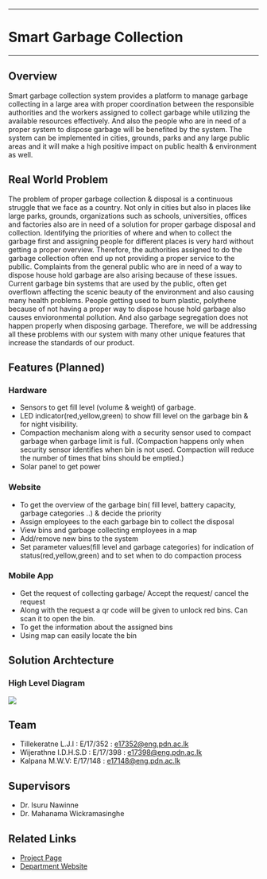 ___
# Smart Garbage Collection
___

## Overview

Smart garbage collection system provides a platform to manage garbage collecting in a large area with proper coordination between the responsible authorities and the workers assigned to collect garbage while utilizing the available resources effectively. And also the people who are in need of a proper system to dispose garbage will be benefited by the system. The system can be implemented in cities, grounds, parks and any large public areas and it will make a high positive impact on public health & environment as well. 

## Real World Problem

The problem of proper garbage collection & disposal is a continuous struggle that we face as a country. Not only in cities but also in places like large parks, grounds, organizations such as schools, universities, offices and factories also are in need of a solution for proper garbage disposal and collection. Identifying the priorities of where and when to collect the garbage first and assigning people for different places is very hard without getting a proper overview. Therefore, the authorities assigned to do the garbage collection often end up not providing a proper service to the publlic. Complaints from the general public who are in need of a way to dispose house hold garbage are also arising because of these issues. Current garbage bin systems that are used by the public, often get overflown affecting the scenic beauty of the environment and also causing many health problems. People getting used to burn plastic, polythene because of not having a proper way to dispose house hold garbage also causes envioronmental pollution. And also garbage segregation does not happen properly when disposing garbage. Therefore, we will be addressing all these problems with our system with many other unique features that increase the standards of our product.

## Features (Planned)

### Hardware
- Sensors to get fill level (volume & weight) of garbage.
- LED indicator(red,yellow,green) to show fill level on the garbage bin & for night visibility.
- Compaction mechanism along with a security sensor used to compact garbage when garbage limit is full. (Compaction happens only when security sensor identifies when bin is not used. Compaction will reduce the number of times that bins should be emptied.)
- Solar panel to get power 


### Website
- To get the overview of the garbage bin( fill level, battery capacity, garbage categories ..) & decide the priority
- Assign employees to the each garbage bin to collect the disposal
- View bins and garbage collecting employees in a map
- Add/remove new bins to the system
- Set parameter values(fill level and garbage categories) for indication of status(red,yellow,green) and to set when to do compaction process

### Mobile App

- Get the request of collecting garbage/ Accept the request/ cancel the request
- Along with the request a qr code will be given to unlock red bins. Can scan it to open the bin.
- To get the information about the assigned bins
- Using map can easily locate the bin


## Solution Archtecture

### High Level Diagram
![](https://github.com/cepdnaclk/e17-3yp-smart-garbage-collection/blob/main/docs/images/diagrams/overview.jpg)


## Team
- Tillekeratne L.J.I : E/17/352 : [e17352@eng.pdn.ac.lk](e17352@eng.pdn.ac.lk)
- Wijerathne I.D.H.S.D : E/17/398 :  [e17398@eng.pdn.ac.lk](e17398@eng.pdn.ac.lk)
- Kalpana M.W.V: E/17/148 : [e17148@eng.pdn.ac.lk](e17148@eng.pdn.ac.lk)

## Supervisors
- Dr. Isuru Nawinne
- Dr. Mahanama Wickramasinghe

## Related Links
- [Project Page](https://cepdnaclk.github.io/e17-3yp-smart-garbage-collection/)
- [Department Website](http://www.ce.pdn.ac.lk/)



